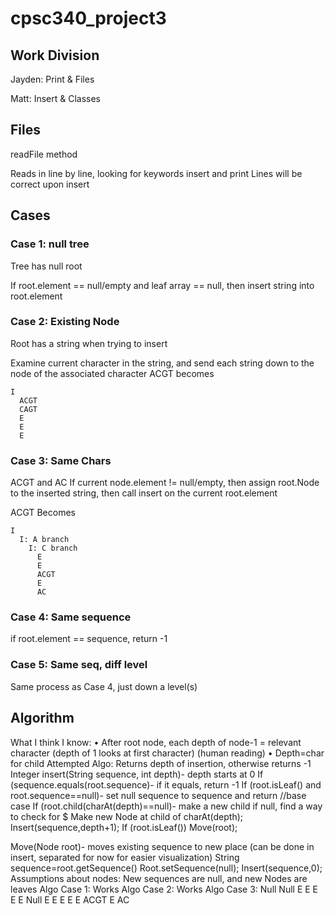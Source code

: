 # cpsc340_project3
## Work Division
Jayden: Print & Files

Matt: Insert & Classes

## Files
readFile method

Reads in line by line, looking for keywords insert and print
Lines will be correct upon insert


## Cases
### Case 1: null tree 
Tree has null root

If root.element == null/empty and leaf array == null, then 
insert string into root.element

### Case 2: Existing Node
Root has a string when trying to insert

Examine current character in the string, and 
send each string down to the node of the associated character
ACGT
becomes
```
I 
  ACGT
  CAGT
  E
  E
  E
```

### Case 3: Same Chars
ACGT and AC
If current node.element != null/empty, then assign root.Node 
to the inserted string, then call insert on the current root.element 

ACGT
Becomes
```
I
  I: A branch
    I: C branch
      E
      E
      ACGT
      E
      AC
```

### Case 4: Same sequence
if root.element == sequence, return -1

### Case 5: Same seq, diff level
Same process as Case 4, just down a level(s)

## Algorithm
What I think I know:
•	After root node, each depth of node-1 = relevant character (depth of 1 looks at first character) (human reading)
•	Depth=char for child
Attempted Algo:
Returns depth of insertion, otherwise returns -1
Integer insert(String sequence, int depth)- depth starts at 0
If (sequence.equals(root.sequence)- if it equals, return -1
If (root.isLeaf() and root.sequence==null)- set null sequence to sequence and return //base case
If (root.child(charAt(depth)==null)- make a new child if null, find a way to check for $
Make new Node at child of charAt(depth);
Insert(sequence,depth+1);
If (root.isLeaf())
Move(root);

Move(Node root)- moves existing sequence to new place (can be done in insert, separated for now for easier visualization)
String sequence=root.getSequence()
Root.setSequence(null);
Insert(sequence,0);
Assumptions about nodes:
New sequences are null, and new Nodes are leaves
Algo Case 1:
Works
Algo Case 2:
Works
Algo Case 3:
Null
Null 	E	E	E	E
E	Null	E	E	E
E	E	ACGT	E	AC
